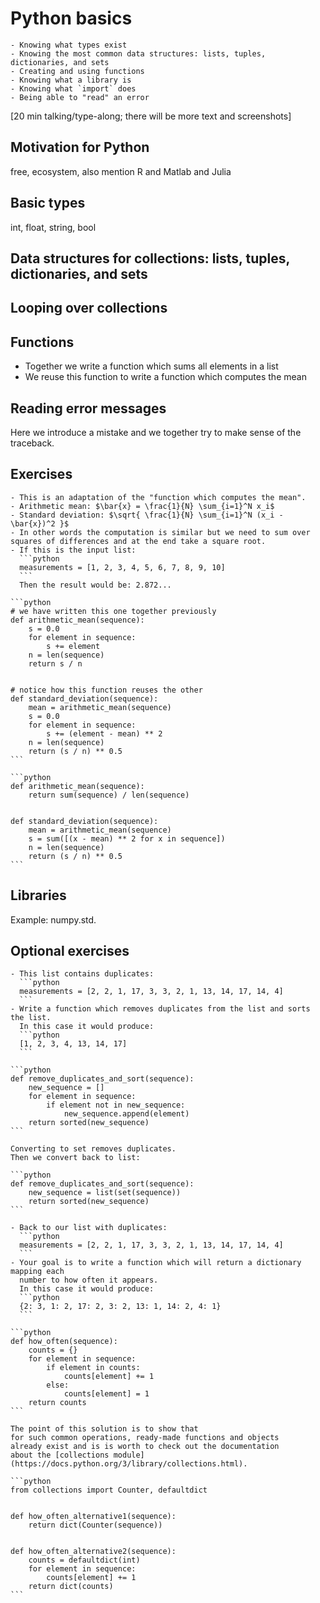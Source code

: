 # Python basics

```{objectives}
- Knowing what types exist
- Knowing the most common data structures: lists, tuples, dictionaries, and sets
- Creating and using functions
- Knowing what a library is
- Knowing what `import` does
- Being able to "read" an error
```

[20 min talking/type-along; there will be more text and screenshots]

## Motivation for Python

free, ecosystem, also mention R and Matlab and Julia


## Basic types

int, float, string, bool


## Data structures for collections: lists, tuples, dictionaries, and sets


## Looping over collections


## Functions

- Together we write a function which sums all elements in a list
- We reuse this function to write a function which computes the mean


## Reading error messages

Here we introduce a mistake and we together try to make sense of the traceback.


## Exercises

````{challenge} Exercise: create a function that computes the standard deviation (15 min)
- This is an adaptation of the "function which computes the mean".
- Arithmetic mean: $\bar{x} = \frac{1}{N} \sum_{i=1}^N x_i$
- Standard deviation: $\sqrt{ \frac{1}{N} \sum_{i=1}^N (x_i - \bar{x})^2 }$
- In other words the computation is similar but we need to sum over squares of differences and at the end take a square root.
- If this is the input list:
  ```python
  measurements = [1, 2, 3, 4, 5, 6, 7, 8, 9, 10]
  ```
  Then the result would be: 2.872...
````

````{solution} Solution 1 (longer but hopefully easier to understand)
```python
# we have written this one together previously
def arithmetic_mean(sequence):
    s = 0.0
    for element in sequence:
        s += element
    n = len(sequence)
    return s / n


# notice how this function reuses the other
def standard_deviation(sequence):
    mean = arithmetic_mean(sequence)
    s = 0.0
    for element in sequence:
        s += (element - mean) ** 2
    n = len(sequence)
    return (s / n) ** 0.5
```
````

````{solution} Solution 2 (more compact)
```python
def arithmetic_mean(sequence):
    return sum(sequence) / len(sequence)


def standard_deviation(sequence):
    mean = arithmetic_mean(sequence)
    s = sum([(x - mean) ** 2 for x in sequence])
    n = len(sequence)
    return (s / n) ** 0.5
```
````


## Libraries

Example: numpy.std.


## Optional exercises


````{challenge} Optional exercise/ homework: removing duplicates
- This list contains duplicates:
  ```python
  measurements = [2, 2, 1, 17, 3, 3, 2, 1, 13, 14, 17, 14, 4]
  ```
- Write a function which removes duplicates from the list and sorts the list.
  In this case it would produce:
  ```python
  [1, 2, 3, 4, 13, 14, 17]
  ```
````

````{solution} Solution 1 (longer but hopefully easier to understand)
```python
def remove_duplicates_and_sort(sequence):
    new_sequence = []
    for element in sequence:
        if element not in new_sequence:
            new_sequence.append(element)
    return sorted(new_sequence)
```
````

````{solution} Solution 2 (more compact)
Converting to set removes duplicates.
Then we convert back to list:

```python
def remove_duplicates_and_sort(sequence):
    new_sequence = list(set(sequence))
    return sorted(new_sequence)
```
````

````{challenge} Optional exercise/ homework: counting how often an item appears
- Back to our list with duplicates:
  ```python
  measurements = [2, 2, 1, 17, 3, 3, 2, 1, 13, 14, 17, 14, 4]
  ```
- Your goal is to write a function which will return a dictionary mapping each
  number to how often it appears.
  In this case it would produce:
  ```python
  {2: 3, 1: 2, 17: 2, 3: 2, 13: 1, 14: 2, 4: 1}
  ```
````

````{solution} Solution 1 (longer but hopefully easier to understand)
```python
def how_often(sequence):
    counts = {}
    for element in sequence:
        if element in counts:
            counts[element] += 1
        else:
            counts[element] = 1
    return counts
```
````

````{solution} Solution 2 (more compact)
The point of this solution is to show that
for such common operations, ready-made functions and objects
already exist and is is worth to check out the documentation
about the [collections module](https://docs.python.org/3/library/collections.html).

```python
from collections import Counter, defaultdict


def how_often_alternative1(sequence):
    return dict(Counter(sequence))


def how_often_alternative2(sequence):
    counts = defaultdict(int)
    for element in sequence:
        counts[element] += 1
    return dict(counts)
```
````
